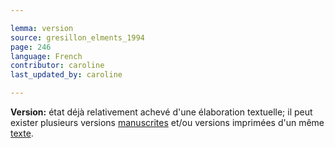 ```yaml
---

lemma: version
source: gresillon_elments_1994
page: 246
language: French
contributor: caroline
last_updated_by: caroline

---
```


**Version:** état déjà relativement achevé d'une élaboration textuelle; il peut exister plusieurs versions [manuscrites](manuscript.html) et/ou versions imprimées d'un même [texte](text.html).
